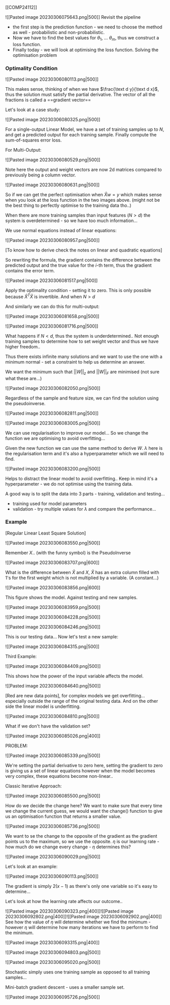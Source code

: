 [[COMP24112]]

![[Pasted image 20230306075643.png|500]]
Revisit the pipeline 
- the first step is the prediction function - we need to choose the method as well - probabilistic and non-probabilistic.
- Now we have to find the best values for $\theta_1,\ ...\ \theta_m$, thus we construct a loss function.
- Finally today - we will look at optimising the loss function. Solving the optimisation problem

### Optimality Condition

![[Pasted image 20230306080113.png|500]]

This makes sense, thinking of when we have $\frac{\text d y}{\text d x}$, thus the solution must satisfy the partial derivative.
The vector of all the fractions is called a ==gradient vector== 

Let's look at a case study:

![[Pasted image 20230306080325.png|500]]

For a single-output Linear Model, we have a set of training samples up to $N$, and get a predicted output for each training sample.
Finally compute the sum-of-squares error loss.

For Multi-Output:

![[Pasted image 20230306080529.png|500]]

Note here the output and weight vectors are now 2d matrices compared to previously being a column vector.


![[Pasted image 20230306080631.png|500]]

So if we can get the perfect optimisation when $\hat X w = y$ which makes sense when you look at the loss function in the two images above. (might not be the best thing to perfectly optimise to the training data tho..)

When there are more training samples than input features ($N > d$) the system is overdetermined - so we have too much information...

We use normal equations instead of linear equations:

![[Pasted image 20230306080957.png|500]]

[To know how to derive check the notes on linear and quadratic equations]

So rewriting the formula, the gradient contains the difference between the predicted output and the true value for the $i$-th term, thus the gradient contains the error term.

![[Pasted image 20230306081517.png|500]]

Apply the optimality condition - setting it to zero. This is only possible because $\hat X^T \hat X$ is invertible. And when $N > d$

And similarly we can do this for multi-output:

![[Pasted image 20230306081658.png|500]]

![[Pasted image 20230306081716.png|500]]

What happens if $N < d$, thus the system is underdetermined.. Not enough training samples to determine how to set weight vector and thus we have higher freedom..

Thus there exists infinite many solutions and we want to use the one with a minimum normal - set a constraint to help us determine an answer.

We want the minimum such that $||W||_z$ and $||W||_F$ are minimised (not sure what these are...)

![[Pasted image 20230306082050.png|500]]

Regardless of the sample and feature size, we can find the solution using the pseudoinverse.


![[Pasted image 20230306082811.png|500]]


![[Pasted image 20230306083005.png|500]]

We can use regularisation to improve our model... So we change the function we are optimising to avoid overfitting...

Given the new function we can use the same method to derive $W$. $\lambda$ here is the regularisation term and it's also a hyperparameter which we will need to find.

![[Pasted image 20230306083200.png|500]]

Helps to distract the linear model to avoid overfitting.. Keep in mind it's a hyperparameter - we do not optimise using the training data.

A good way is to split the data into 3 parts - training, validation and testing...
- training used for model parameters
- validation - try multiple values for $\lambda$ and compare the performance...

### Example
[Regular Linear Least Square Solution]

![[Pasted image 20230306083550.png|500]]

Remember $X..$ (with the funny symbol) is the PseudoInverse

![[Pasted image 20230306083707.png|600]]

What is the difference between $\hat X$ and $X$, $\hat X$ has an extra column filled with 1's for the first weight which is not multiplied by a variable. (A constant...)

![[Pasted image 20230306083856.png|600]]

This figure shows the model. Against testing and new samples.

![[Pasted image 20230306083959.png|500]]

![[Pasted image 20230306084228.png|500]]

![[Pasted image 20230306084246.png|500]]

This is our testing data... Now let's test a new sample:

![[Pasted image 20230306084315.png|500]]


Third Example:

![[Pasted image 20230306084409.png|500]]

This shows how the power of the input variable affects the model.

![[Pasted image 20230306084640.png|500]]

[Red are new data points], for complex models we get overfitting... especially outside the range of the original testing data. And on the other side the linear model is underfitting.

![[Pasted image 20230306084810.png|500]]

What if we don't have the validation set?

![[Pasted image 20230306085026.png|400]]

PROBLEM:

![[Pasted image 20230306085339.png|500]]

We're setting the partial derivative to zero here, setting the gradient to zero is giving us a set of linear equations however when the model becomes very complex, these equations become non-linear..

Classic Iterative Approach:

![[Pasted image 20230306085500.png|500]]

How do we decide the change here? We want to make sure that every time we change the current guess, we would want the change() function to give us an optimisation function that returns a smaller value.

![[Pasted image 20230306085736.png|500]]

We want to se the change to the opposite of the gradient as the gradient points us to the maximum, so we use the opposite. $\eta$ is our learning rate - how much do we change every change - $\eta$ determines this?

![[Pasted image 20230306090029.png|500]]

Let's look at an example:

![[Pasted image 20230306090113.png|500]]

The gradient is simply $2(x-1)$ as there's only one variable so it's easy to determine...

Let's look at how the learning rate affects our outcome..

![[Pasted image 20230306090323.png|400]]![[Pasted image 20230306092802.png|400]]![[Pasted image 20230306092902.png|400]]
See how the value of $\eta$ will determine whether we find the minimum - however $\eta$ will determine how many iterations we have to perform to find the minimum.

![[Pasted image 20230306093315.png|400]]

![[Pasted image 20230306094803.png|500]]

![[Pasted image 20230306095020.png|500]]

Stochastic simply uses one training sample as opposed to all training samples...

Mini-batch gradient descent -  uses a smaller sample set.

![[Pasted image 20230306095726.png|500]]


